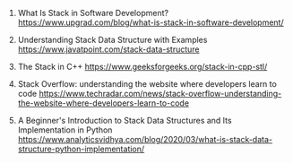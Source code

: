 

1. What Is Stack in Software Development?
https://www.upgrad.com/blog/what-is-stack-in-software-development/

2. Understanding Stack Data Structure with Examples
https://www.javatpoint.com/stack-data-structure

3. The Stack in C++
https://www.geeksforgeeks.org/stack-in-cpp-stl/

4. Stack Overflow: understanding the website where developers learn to code
https://www.techradar.com/news/stack-overflow-understanding-the-website-where-developers-learn-to-code

5. A Beginner's Introduction to Stack Data Structures and Its Implementation in Python
https://www.analyticsvidhya.com/blog/2020/03/what-is-stack-data-structure-python-implementation/